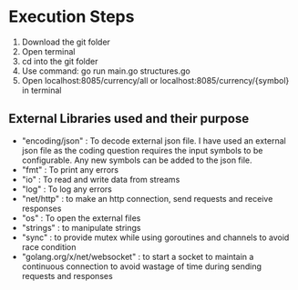 # Execution Steps

1. Download the git folder
2. Open terminal
3. cd into the git folder
4. Use command: go run main.go structures.go
5. Open localhost:8085/currency/all or localhost:8085/currency/{symbol} in terminal

## External Libraries used and their purpose

- "encoding/json"  : To decode external json file. I have used an external json file as the coding question requires the input symbols to be configurable. Any new symbols can be added to the json file.
- "fmt" : To print any errors
- "io" : To read and write data from streams
- "log" : To log any errors
- "net/http" :  to make an http connection, send requests and receive responses
- "os" : To open the external files
- "strings" :  to manipulate strings
- "sync" :  to provide mutex while using goroutines and channels to avoid race condition
- "golang.org/x/net/websocket" :  to start a socket to maintain a continuous connection to avoid wastage of time during sending requests and responses
